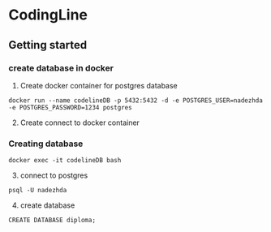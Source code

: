 # CodingLine

## Getting started
### create database in docker

1. Create docker container for postgres database
```shell
docker run --name codelineDB -p 5432:5432 -d -e POSTGRES_USER=nadezhda -e POSTGRES_PASSWORD=1234 postgres
```

2. Create connect to docker container
### Creating database
```shell
docker exec -it codelineDB bash
```

3. connect to postgres
```shell
psql -U nadezhda
```

4. create database
```shell
CREATE DATABASE diploma;
```








